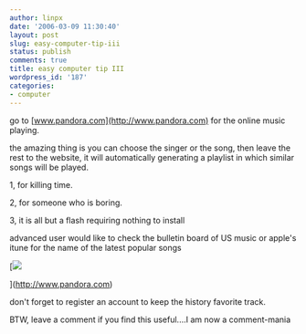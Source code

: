 ```yaml
---
author: linpx
date: '2006-03-09 11:30:40'
layout: post
slug: easy-computer-tip-iii
status: publish
comments: true
title: easy computer tip III
wordpress_id: '187'
categories:
- computer
---
```


go to [www.pandora.com](http://www.pandora.com) for the online music playing.

  
the amazing thing is you can choose the singer or the song, then leave the
rest to the website, it will automatically generating a playlist in which
similar songs will be played.

  
1, for killing time.

2, for someone who is boring.

3, it is all but a flash requiring nothing to install

  
advanced user would like to check the bulletin board of US music or apple's
itune for the name of the latest popular songs

[![](http://static.flickr.com/55/110045620_f9a72a5141_o.png)

](http://www.pandora.com)

don't forget to register an account to keep the history favorite track.

  
BTW, leave a comment if you find this useful....I am now a comment-mania

